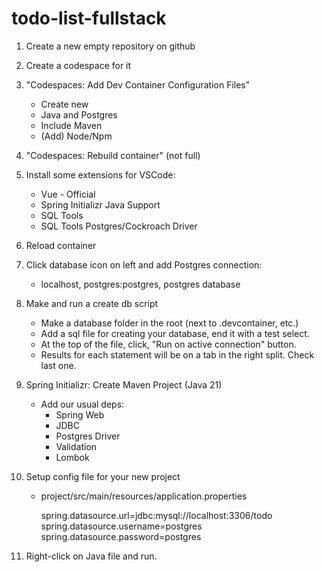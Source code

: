# todo-list-fullstack

1. Create a new empty repository on github
2. Create a codespace for it
3. "Codespaces: Add Dev Container Configuration Files"
    - Create new
    - Java and Postgres
    - Include Maven
    - (Add) Node/Npm
4. "Codespaces: Rebuild container" (not full)
5. Install some extensions for VSCode:
    - Vue - Official
    - Spring Initializr Java Support
    - SQL Tools
    - SQL Tools Postgres/Cockroach Driver
6. Reload container
7. Click database icon on left and add Postgres connection:
    - localhost, postgres:postgres, postgres database
8. Make and run a create db script
    - Make a database folder in the root (next to .devcontainer, etc.)
    - Add a sql file for creating your database, end it with a test select.
    - At the top of the file, click, "Run on active connection" button.  
    - Results for each statement will be on a tab in the right split. Check last one.
9. Spring Initializr: Create Maven Project (Java 21)
    - Add our usual deps:
        - Spring Web
        - JDBC
        - Postgres Driver
        - Validation
        - Lombok
10. Setup config file for your new project
    - project/src/main/resources/application.properties

        spring.datasource.url=jdbc:mysql://localhost:3306/todo
        spring.datasource.username=postgres
        spring.datasource.password=postgres
        
7. Right-click on Java file and run.



